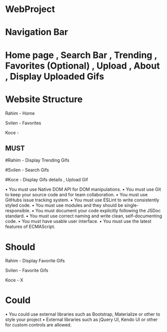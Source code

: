 # WebProject

# Navigation Bar
# Home page , Search Bar , Trending , Favorites (Optional) , Upload , About , Display Uploaded Gifs

# Website Structure 

Rahim - Home 


Svilen - Favorites 


Koce - 


## MUST
#Rahim - Display Trending Gifs 

#Svilen - Search Gifs

#Koce - Display Gifs details , Upload Gif 


•	You must use Native DOM API for DOM manipulations.
•	You must use Git to keep your source code and for team collaboration.
•	You must use GitHubs issue tracking system.
•	You must use ESLint to write consistently styled code.
•	You must use modules and they should be single-responsible.
•	You must document your code explicitly following the JSDoc standard.
•	You must use correct naming and write clean, self-documenting code. 
•	You must have usable user interface.
•	You must use the latest features of ECMAScript.


# Should 


Rahim - Display Favorite Gifs

Svilen - Favorite Gifs 

Koce - X 

# Could 

•	You could use external libraries such as Bootstrap, Materialize or other to style your project
•	External libraries such as jQuery UI, Kendo UI or other for custom controls are allowed.
